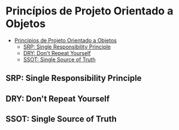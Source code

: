 # Princípios de Projeto Orientado a Objetos

- [Princípios de Projeto Orientado a Objetos](#princ%c3%adpios-de-projeto-orientado-a-objetos)
  - [SRP: Single Responsibility Principle](#srp-single-responsibility-principle)
  - [DRY: Don't Repeat Yourself](#dry-dont-repeat-yourself)
  - [SSOT: Single Source of Truth](#ssot-single-source-of-truth)

## SRP: Single Responsibility Principle

## DRY: Don't Repeat Yourself

## SSOT: Single Source of Truth

